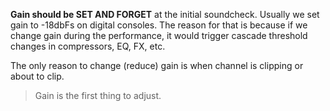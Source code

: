 **Gain should be SET AND FORGET** at the initial soundcheck. Usually we set gain to -18dbFs on digital consoles. The reason for that is because if we change gain during the performance, it would trigger cascade threshold changes in compressors, EQ, FX, etc.

The only reason to change (reduce) gain is when channel is clipping or about to clip.

> Gain is the first thing to adjust.

